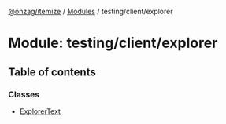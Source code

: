 [@onzag/itemize](../README.md) / [Modules](../modules.md) / testing/client/explorer

# Module: testing/client/explorer

## Table of contents

### Classes

- [ExplorerText](../classes/testing_client_explorer.ExplorerText.md)
